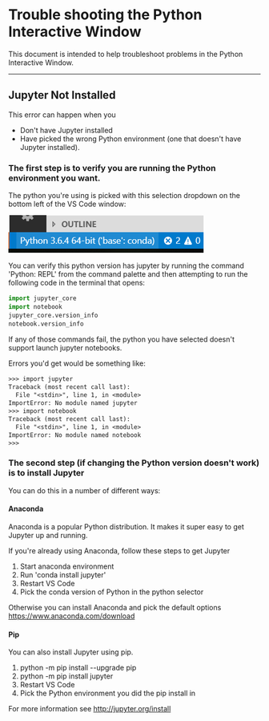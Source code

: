 # Trouble shooting the Python Interactive Window

This document is intended to help troubleshoot problems in the Python Interactive Window.

---
## Jupyter Not Installed
This error can happen when you 

* Don't have Jupyter installed
* Have picked the wrong Python environment (one that doesn't have Jupyter installed).

### The first step is to verify you are running the Python environment you want. 

The python you're using is picked with this selection dropdown on the bottom left of the VS Code window:

![selector](resources/PythonSelector.png)

You can verify this python version has jupyter by running the command 'Python: REPL' from the command palette
and then attempting to run the following code in the terminal that opens:

```python
import jupyter_core
import notebook
jupyter_core.version_info
notebook.version_info
```
If any of those commands fail, the python you have selected doesn't support launch jupyter notebooks.

Errors you'd get would be something like:

```
>>> import jupyter
Traceback (most recent call last):
  File "<stdin>", line 1, in <module>
ImportError: No module named jupyter
>>> import notebook
Traceback (most recent call last):
  File "<stdin>", line 1, in <module>
ImportError: No module named notebook
>>>
```

### The second step (if changing the Python version doesn't work) is to install Jupyter

You can do this in a number of different ways:

#### Anaconda

Anaconda is a popular Python distribution. It makes it super easy to get Jupyter up and running. 

If you're already using Anaconda, follow these steps to get Jupyter
1. Start anaconda environment
1. Run 'conda install jupyter'
1. Restart VS Code
1. Pick the conda version of Python in the python selector

Otherwise you can install Anaconda and pick the default options
https://www.anaconda.com/download


#### Pip

You can also install Jupyter using pip. 

1. python -m pip install --upgrade pip
1. python -m pip install jupyter
1. Restart VS Code
1. Pick the Python environment you did the pip install in

For more information see
http://jupyter.org/install
